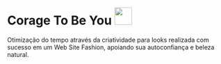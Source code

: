# <h1> Corage To Be You <img src="https://github.com/BiaRosaR/CouragetoBeYOU/assets/125586731/fa62175e-6c79-432c-aeb0-485db531ae9d" width="40" heigth="40"> </h1>
 
Otimização do tempo através da criatividade para looks realizada com sucesso em um Web Site Fashion, apoiando sua autoconfiança e beleza natural.

